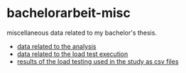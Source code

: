 # bachelorarbeit-misc
miscellaneous data related to my bachelor's thesis. 

- [data related to the analysis](/analysis-data)
- [data related to the load test execution](/load-testing-execution-data)
- [results of the load testing used in the study as csv files](/load-testing-result-data)

